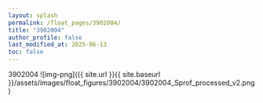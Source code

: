 ```yaml
---
layout: splash
permalink: /float_pages/3902004/
title: "3902004"
author_profile: false
last_modified_at: 2025-06-13
toc: false
---
```

 
3902004
![img-png]({{ site.url }}{{ site.baseurl }}/assets/images/float_figures/3902004/3902004_Sprof_processed_v2.png)